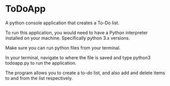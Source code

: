 # ToDoApp
A python console application that creates a To-Do list.

To run this application, you would need to have a Python interpreter installed
on your machine. Specifically python 3.x versions.

Make sure you can run python files from your terminal.

In your terminal, navigate to where the file is saved and type python3 todoapp.py
to run the application.

The program allows you to create a to-do list, and also add and delete items to
and from the list respectively.
